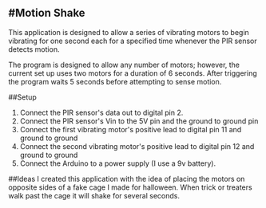 #Motion Shake
--------
This application is designed to allow a series of vibrating motors to 
begin vibrating for one second each for a specified time whenever the
PIR sensor detects motion. 

The program is designed to allow any number of motors; however, the 
current set up uses two motors for a duration of 6 seconds. After 
triggering the program waits 5 seconds before attempting to sense
motion. 

##Setup
1. Connect the PIR sensor's data out to digital pin 2.
2. Connect the PIR sensor's Vin to the 5V pin and the ground to ground pin
3. Connect the first vibrating motor's positive lead to digital pin 11 and ground to ground
4. Connect the second vibrating motor's positive lead to digital pin 12 and ground to ground
5. Connect the Arduino to a power supply (I use a 9v battery).

##Ideas
I created this application with the idea of placing the motors on opposite sides 
of a fake cage I made for halloween. When trick or treaters walk past the cage 
it will shake for several seconds.